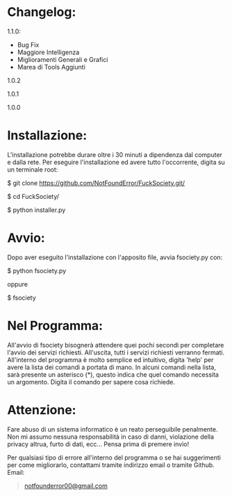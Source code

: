 Changelog:
==========
1.1.0:
- Bug Fix
- Maggiore Intelligenza
- Miglioramenti Generali e Grafici
- Marea di Tools Aggiunti

1.0.2

1.0.1

1.0.0

Installazione:
==============
L'installazione potrebbe durare oltre i 30 minuti a dipendenza dal computer e dalla rete. 
Per eseguire l'installazione ed avere tutto l'occorrente, digita su un terminale root:

$ git clone https://github.com/NotFoundError/FuckSociety.git/

$ cd FuckSociety/

$ python installer.py

Avvio:
======
Dopo aver eseguito l'installazione con l'apposito file, avvia fsociety.py con:

$ python fsociety.py

oppure

$ fsociety

Nel Programma:
==============
All'avvio di fsociety bisognerà attendere quei pochi secondi per completare l'avvio 
dei servizi richiesti.
All'uscita, tutti i servizi richiesti verranno fermati.
All'interno del programma è molto semplice ed intuitivo, digita 'help' per avere la lista 
dei comandi a portata di mano.
In alcuni comandi nella lista, sarà presente un asterisco (*), questo indica che quel 
comando necessita un argomento. 
Digita il comando per sapere cosa richiede.

Attenzione:
===========
Fare abuso di un sistema informatico è un reato perseguibile penalmente. 
Non mi assumo nessuna responsabilità in caso di danni, violazione della privacy altrua, 
furto di dati, ecc...
Pensa prima di premere invio!

Per qualsiasi tipo di errore all'interno del programma o se hai suggerimenti 
per come migliorarlo, contattami tramite indirizzo email
o tramite Github.
Email:
> notfounderror00@gmail.com

